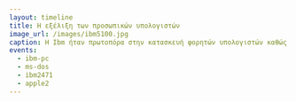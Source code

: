 ```yaml
---
layout: timeline
title: Η εξέλιξη των προσωπικών υπολογιστών
image_url: /images/ibm5100.jpg
caption: Η Ibm ήταν πρωτοπόρα στην κατασκευή φορητών υπολογιστών καθώς προσπάθησε να φέρει στους προσωπικούς υπολογιστές αυτό που τους έλειπε μέχρι τότε, την φορητότητα.
events:
  - ibm-pc
  - ms-dos
  - ibm2471
  - apple2
---
```

